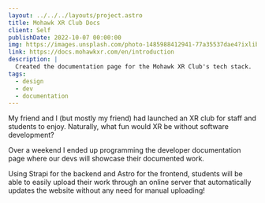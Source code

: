 ```yaml
---
layout: ../../../layouts/project.astro
title: Mohawk XR Club Docs
client: Self
publishDate: 2022-10-07 00:00:00
img: https://images.unsplash.com/photo-1485988412941-77a35537dae4?ixlib=rb-4.0.3&ixid=MnwxMjA3fDB8MHxwaG90by1wYWdlfHx8fGVufDB8fHx8&auto=format&fit=crop&w=2096&q=80
link: https://docs.mohawkxr.com/en/introduction
description: |
  Created the documentation page for the Mohawk XR Club's tech stack.
tags:
  - design
  - dev
  - documentation
---
```


My friend and I (but mostly my friend) had launched an XR club for staff and students to enjoy. Naturally, what fun would XR be without software development?

Over a weekend I ended up programming the developer documentation page where our devs will showcase their documented work.

Using Strapi for the backend and Astro for the frontend, students will be able to easily upload their work through an online server that automatically updates the website without any need for manual uploading!